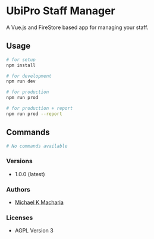 # UbiPro Staff Manager

A Vue.js and FireStore based app for managing your staff.

## Usage

```sh
# for setup
npm install

# for development
npm run dev

# for production
npm run prod

# for production + report
npm run prod --report
```

## Commands

```sh
# No commands available
```

### Versions

-   1.0.0 (latest)

### Authors

-   [Michael K Macharia](https://www.github.com/michaelkmacharia)

### Licenses

-   AGPL Version 3
